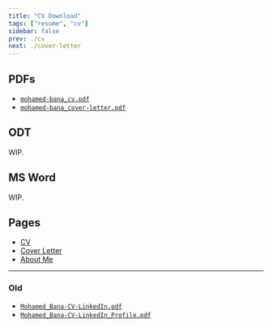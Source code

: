 ```yaml
---
title: "CV Download"
tags: ["resume", "cv"]
sidebar: false
prev: ./cv
next: ./cover-letter
---
```


## PDFs

* [`mohamed-bana_cv.pdf`](./download/mohamed-bana_cv.pdf)
* [`mohamed-bana_cover-letter.pdf`](./download/mohamed-bana_cover-letter.pdf)

## ODT

WIP.

## MS Word

WIP.

## Pages

* [CV](./cv)
* [Cover Letter](./cover-letter)
* [About Me](./about-me)

---

### Old

* [`Mohamed_Bana-CV-LinkedIn.pdf`](./download/Mohamed_Bana-CV-LinkedIn.pdf)
* [`Mohamed_Bana-CV-LinkedIn_Profile.pdf`](./download/Mohamed_Bana-CV-LinkedIn_Profile.pdf)
